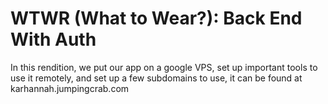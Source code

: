# WTWR (What to Wear?): Back End With Auth
In this rendition, we put our app on a google VPS, set up important tools to use it remotely, and set up a few subdomains to use, it can
be found at karhannah.jumpingcrab.com